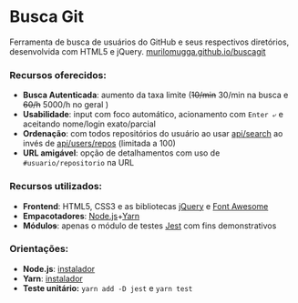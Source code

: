 # Busca Git

Ferramenta de busca de usuários do GitHub e seus respectivos diretórios, desenvolvida com HTML5 e jQuery.
[murilomugga.github.io/buscagit](https://murilomugga.github.io/buscagit)

### Recursos oferecidos:
- **Busca Autenticada**: aumento da taxa limite (~~10/min~~ 30/min na busca e ~~60/h~~ 5000/h no geral )
- **Usabilidade**: input com foco automático, acionamento com `Enter ⤶` e aceitando nome/login exato/parcial
- **Ordenação**: com todos repositórios do usuário ao usar [api/search](https://developer.github.com/v3/search/#search-repositories) ao invés de [api/users/repos](https://developer.github.com/v3/repos/#list-user-repositories) (limitada a 100)
- **URL amigável**: opção de detalhamentos com uso de `#usuario/repositorio` na URL

### Recursos utilizados:
- **Frontend**: HTML5, CSS3 e as bibliotecas [jQuery](https://code.jquery.com/) e [Font Awesome](https://fontawesome.com)
- **Empacotadores**: [Node.js](https://nodejs.org/en/)+[Yarn](https://yarnpkg.com/pt-BR/docs/install)
- **Módulo~~s~~**: apenas o módulo de testes [Jest](https://jestjs.io) com fins demonstrativos

### Orientações:
- **Node.js**: [instalador](https://nodejs.org/en/)
- **Yarn**: [instalador](https://yarnpkg.com/pt-BR/docs/install)
- **Teste unitário:** ` yarn add -D jest ` e ` yarn test `
